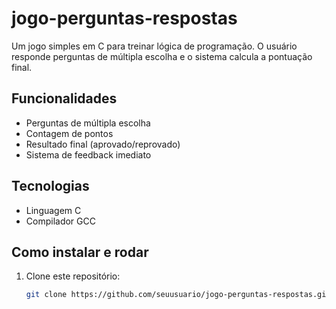 # jogo-perguntas-respostas
Um jogo simples em C para treinar lógica de programação. O usuário responde perguntas de múltipla escolha e o sistema calcula a pontuação final.

##  Funcionalidades
- Perguntas de múltipla escolha
- Contagem de pontos
- Resultado final (aprovado/reprovado)
- Sistema de feedback imediato

##  Tecnologias
- Linguagem C
- Compilador GCC

##  Como instalar e rodar
1. Clone este repositório:
   ```bash
   git clone https://github.com/seuusuario/jogo-perguntas-respostas.git
